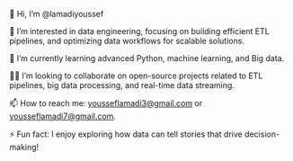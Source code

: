 👋 Hi, I’m @lamadiyoussef  


👀 I’m interested in data engineering, focusing on building efficient ETL pipelines, and optimizing data workflows for scalable solutions. 

🌱 I’m currently learning advanced Python, machine learning, and Big data.  

👨‍💻 I’m looking to collaborate on open-source projects related to ETL pipelines, big data processing, and real-time data streaming.  

📫 How to reach me: yousseflamadi3@gmail.com or yousseflamadi7@gmail.com.  

⚡ Fun fact: I enjoy exploring how data can tell stories that drive decision-making!  

<!---
lamadiyoussef/lamadiyoussef is a ✨ special ✨ repository because its `README.md` (this file) appears on your GitHub profile.
You can click the Preview link to take a look at your changes.
--->
